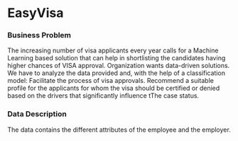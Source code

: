 # EasyVisa
### Business Problem
The increasing number of visa applicants every year calls for a Machine Learning based solution that can help in shortlisting the candidates having higher chances of VISA approval. Organization wants data-driven solutions. We have to analyze the data provided and, with the help of a classification model:  Facilitate the process of visa approvals. Recommend a suitable profile for the applicants for whom the visa should be certified or denied based on the drivers that significantly influence tThe case status.  

### Data Description
The data contains the different attributes of the employee and the employer.
